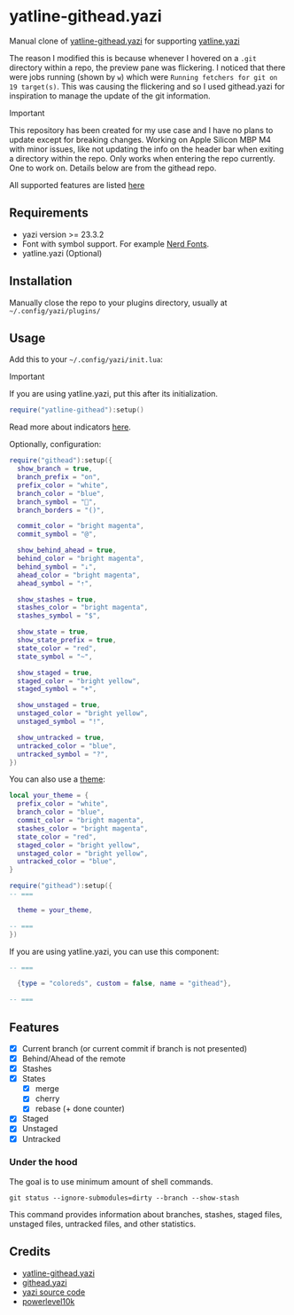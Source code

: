 # yatline-githead.yazi

Manual clone of [yatline-githead.yazi](https://github.com/imsi32/yatline-githead.yazi) for supporting [yatline.yazi](https://github.com/imsi32/yatline.yazi)

The reason I modified this is because whenever I hovered on a `.git` directory
within a repo, the preview pane was flickering. I noticed that there were jobs
running (shown by `w`) which were `Running fetchers for git on 19 target(s)`.
This was causing the flickering and so I used githead.yazi for inspiration to
manage the update of the git information.

> [!IMPORTANT]
> This repository has been created for my use case and I have no plans to update except for breaking changes.
> Working on Apple Silicon MBP M4 with minor issues, like not updating the info
> on the header bar when exiting a directory within the repo. Only works when
> entering the repo currently. One to work on.
> Details below are from the githead repo.

All supported features are listed [here](#features)

## Requirements

- yazi version >= 23.3.2
- Font with symbol support. For example [Nerd Fonts](https://www.nerdfonts.com/).
- yatline.yazi (Optional)

## Installation

Manually close the repo to your plugins directory, usually at `~/.config/yazi/plugins/`

<!-- ```sh -->
<!-- ya pack -a imsi32/yatline-githead -->
<!-- ``` -->

## Usage

Add this to your `~/.config/yazi/init.lua`:

> [!IMPORTANT]
> If you are using yatline.yazi, put this after its initialization.

```lua
require("yatline-githead"):setup()
```

Read more about indicators [here](https://github.com/romkatv/powerlevel10k?tab=readme-ov-file#what-do-different-symbols-in-git-status-mean).

Optionally, configuration:

```lua
require("githead"):setup({
  show_branch = true,
  branch_prefix = "on",
  prefix_color = "white",
  branch_color = "blue",
  branch_symbol = "",
  branch_borders = "()",

  commit_color = "bright magenta",
  commit_symbol = "@",

  show_behind_ahead = true,
  behind_color = "bright magenta",
  behind_symbol = "⇣",
  ahead_color = "bright magenta",
  ahead_symbol = "⇡",

  show_stashes = true,
  stashes_color = "bright magenta",
  stashes_symbol = "$",

  show_state = true,
  show_state_prefix = true,
  state_color = "red",
  state_symbol = "~",

  show_staged = true,
  staged_color = "bright yellow",
  staged_symbol = "+",

  show_unstaged = true,
  unstaged_color = "bright yellow",
  unstaged_symbol = "!",

  show_untracked = true,
  untracked_color = "blue",
  untracked_symbol = "?",
})
```

You can also use a [theme](https://github.com/imsi32/yatline-themes):

```lua
local your_theme = {
  prefix_color = "white",
  branch_color = "blue",
  commit_color = "bright magenta",
  stashes_color = "bright magenta",
  state_color = "red",
  staged_color = "bright yellow",
  unstaged_color = "bright yellow",
  untracked_color = "blue",
}

require("githead"):setup({
-- ===

  theme = your_theme,

-- ===
})
```

If you are using yatline.yazi, you can use this component:

```lua
-- ===

  {type = "coloreds", custom = false, name = "githead"},

-- ===
```

## Features

- [x] Current branch (or current commit if branch is not presented)
- [x] Behind/Ahead of the remote
- [x] Stashes
- [x] States
  - [x] merge
  - [x] cherry
  - [x] rebase (+ done counter)
- [x] Staged
- [x] Unstaged
- [x] Untracked

### Under the hood

The goal is to use minimum amount of shell commands.

```shell
git status --ignore-submodules=dirty --branch --show-stash
```

This command provides information about branches, stashes, staged files, unstaged files, untracked files, and other statistics.

## Credits

- [yatline-githead.yazi](https://github.com/imsi32/yatline-githead.yazi)
- [githead.yazi](https://github.com/llanosrocas/githead.yazi)
- [yazi source code](https://github.com/sxyazi/yazi)
- [powerlevel10k](https://github.com/romkatv/powerlevel10k)
